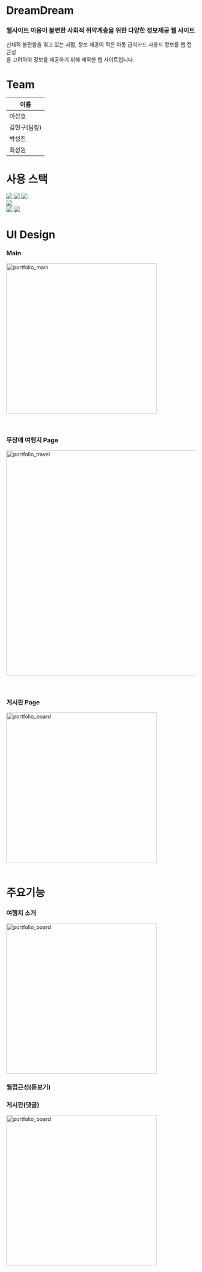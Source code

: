 # DreamDream

### 웹사이트 이용이 불편한 사회적 취약계층을 위한 다양한 정보제공 웹 사이트
신체적 불편함을 겪고 있는 사람, 정보 제공이 적은 아동 급식카드 사용지 정보를 웹 접근성    
을 고려하여 정보를 제공하기 위해 제작한 웹 사이트입니다.

# Team

|  이름  |
| ----- |
| 이상호 |
| 김현구(팀장) |
| 박성진 |
| 최성원 |

# 사용 스택
<div>
	<img src="https://img.shields.io/badge/HTML5-E34F26?style=flat&logo=HTML5&logoColor=white" />
	<img src="https://img.shields.io/badge/CSS3-1572B6?style=flat&logo=CSS3&logoColor=white" />
	<img src="https://img.shields.io/badge/JavaScript-F7DF1E?style=flat&logo=JavaScript&logoColor=white" /><br>
	<img src="https://img.shields.io/badge/Spring-6DB33F?style=flat&logo=Spring&logoColor=white" /><br>
	<img src="https://img.shields.io/badge/mysql-4479A1?style=flat&logo=mysql&logoColor=white" />
	<img src="https://img.shields.io/badge/Amazon AWS-232F3E?style=flat&logo=Amazon AWS&logoColor=white" />
</div>

# UI Design

### Main
<img width="400" alt="portfolio_main" src="https://user-images.githubusercontent.com/109510945/197376497-a62d02d7-bb6c-4ec8-bc3f-55746d3c5595.png">
<br>
<br>
<br>

### 무장애 여행지 Page
<img width="600" alt="portfolio_travel" src="https://user-images.githubusercontent.com/109510945/197376501-db625e26-46b7-419f-81b9-51bb0b51b38d.png">
<br>
<br>
<br>

### 게시판 Page
<img width="400" alt="portfolio_board" src="https://user-images.githubusercontent.com/109510945/197376504-1784440c-81ed-47e5-a158-01416f744119.png">
<br>
<br>

# 주요기능

### 여행지 소개
<img width="400px" alt="portfolio_board" src="https://user-images.githubusercontent.com/109510945/197396037-72df9764-aa9c-433e-81ba-0748219a1856.gif">

### 웹접근성(돋보기)

### 게시판(댓글)
<img width="400px" alt="portfolio_board" src="https://user-images.githubusercontent.com/109510945/197379855-6ea628d5-8fa6-4e72-a98b-79c1e3b1ab52.gif">



	

